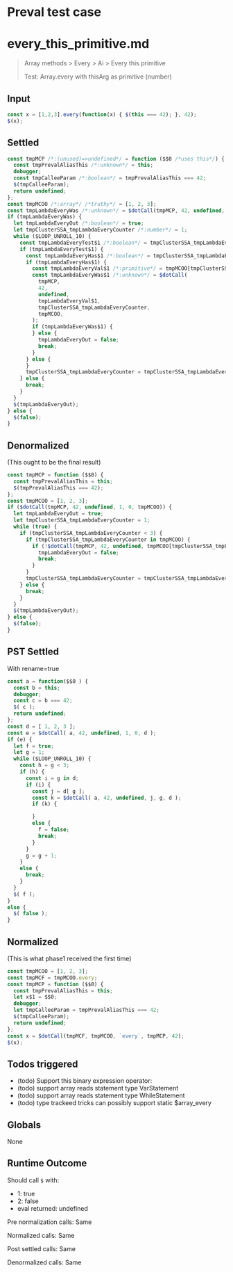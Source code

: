 # Preval test case

# every_this_primitive.md

> Array methods > Every > Ai > Every this primitive
>
> Test: Array.every with thisArg as primitive (number)

## Input

`````js filename=intro
const x = [1,2,3].every(function(x) { $(this === 42); }, 42);
$(x);
`````


## Settled


`````js filename=intro
const tmpMCP /*:(unused)=>undefined*/ = function ($$0 /*uses this*/) {
  const tmpPrevalAliasThis /*:unknown*/ = this;
  debugger;
  const tmpCalleeParam /*:boolean*/ = tmpPrevalAliasThis === 42;
  $(tmpCalleeParam);
  return undefined;
};
const tmpMCOO /*:array*/ /*truthy*/ = [1, 2, 3];
const tmpLambdaEveryWas /*:unknown*/ = $dotCall(tmpMCP, 42, undefined, 1, 0, tmpMCOO);
if (tmpLambdaEveryWas) {
  let tmpLambdaEveryOut /*:boolean*/ = true;
  let tmpClusterSSA_tmpLambdaEveryCounter /*:number*/ = 1;
  while ($LOOP_UNROLL_10) {
    const tmpLambdaEveryTest$1 /*:boolean*/ = tmpClusterSSA_tmpLambdaEveryCounter < 3;
    if (tmpLambdaEveryTest$1) {
      const tmpLambdaEveryHas$1 /*:boolean*/ = tmpClusterSSA_tmpLambdaEveryCounter in tmpMCOO;
      if (tmpLambdaEveryHas$1) {
        const tmpLambdaEveryVal$1 /*:primitive*/ = tmpMCOO[tmpClusterSSA_tmpLambdaEveryCounter];
        const tmpLambdaEveryWas$1 /*:unknown*/ = $dotCall(
          tmpMCP,
          42,
          undefined,
          tmpLambdaEveryVal$1,
          tmpClusterSSA_tmpLambdaEveryCounter,
          tmpMCOO,
        );
        if (tmpLambdaEveryWas$1) {
        } else {
          tmpLambdaEveryOut = false;
          break;
        }
      } else {
      }
      tmpClusterSSA_tmpLambdaEveryCounter = tmpClusterSSA_tmpLambdaEveryCounter + 1;
    } else {
      break;
    }
  }
  $(tmpLambdaEveryOut);
} else {
  $(false);
}
`````


## Denormalized
(This ought to be the final result)

`````js filename=intro
const tmpMCP = function ($$0) {
  const tmpPrevalAliasThis = this;
  $(tmpPrevalAliasThis === 42);
};
const tmpMCOO = [1, 2, 3];
if ($dotCall(tmpMCP, 42, undefined, 1, 0, tmpMCOO)) {
  let tmpLambdaEveryOut = true;
  let tmpClusterSSA_tmpLambdaEveryCounter = 1;
  while (true) {
    if (tmpClusterSSA_tmpLambdaEveryCounter < 3) {
      if (tmpClusterSSA_tmpLambdaEveryCounter in tmpMCOO) {
        if (!$dotCall(tmpMCP, 42, undefined, tmpMCOO[tmpClusterSSA_tmpLambdaEveryCounter], tmpClusterSSA_tmpLambdaEveryCounter, tmpMCOO)) {
          tmpLambdaEveryOut = false;
          break;
        }
      }
      tmpClusterSSA_tmpLambdaEveryCounter = tmpClusterSSA_tmpLambdaEveryCounter + 1;
    } else {
      break;
    }
  }
  $(tmpLambdaEveryOut);
} else {
  $(false);
}
`````


## PST Settled
With rename=true

`````js filename=intro
const a = function($$0 ) {
  const b = this;
  debugger;
  const c = b === 42;
  $( c );
  return undefined;
};
const d = [ 1, 2, 3 ];
const e = $dotCall( a, 42, undefined, 1, 0, d );
if (e) {
  let f = true;
  let g = 1;
  while ($LOOP_UNROLL_10) {
    const h = g < 3;
    if (h) {
      const i = g in d;
      if (i) {
        const j = d[ g ];
        const k = $dotCall( a, 42, undefined, j, g, d );
        if (k) {

        }
        else {
          f = false;
          break;
        }
      }
      g = g + 1;
    }
    else {
      break;
    }
  }
  $( f );
}
else {
  $( false );
}
`````


## Normalized
(This is what phase1 received the first time)

`````js filename=intro
const tmpMCOO = [1, 2, 3];
const tmpMCF = tmpMCOO.every;
const tmpMCP = function ($$0) {
  const tmpPrevalAliasThis = this;
  let x$1 = $$0;
  debugger;
  let tmpCalleeParam = tmpPrevalAliasThis === 42;
  $(tmpCalleeParam);
  return undefined;
};
const x = $dotCall(tmpMCF, tmpMCOO, `every`, tmpMCP, 42);
$(x);
`````


## Todos triggered


- (todo) Support this binary expression operator:
- (todo) support array reads statement type VarStatement
- (todo) support array reads statement type WhileStatement
- (todo) type trackeed tricks can possibly support static $array_every


## Globals


None


## Runtime Outcome


Should call `$` with:
 - 1: true
 - 2: false
 - eval returned: undefined

Pre normalization calls: Same

Normalized calls: Same

Post settled calls: Same

Denormalized calls: Same
